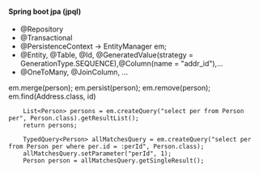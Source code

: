 ﻿

#### Spring boot jpa (jpql)
- @Repository
- @Transactional
- @PersistenceContext -> EntityManager em;
- @Entity, @Table, @Id, @GeneratedValue(strategy = GenerationType.SEQUENCE),@Column(name = "addr_id"),...
- @OneToMany, @JoinColumn, ...

em.merge(person);
em.persist(person);
em.remove(person);
em.find(Address.class, id)

        List<Person> persons = em.createQuery("select per from Person per", Person.class).getResultList();
        return persons;
        
        TypedQuery<Person> allMatchesQuery = em.createQuery("select per from Person per where per.id = :perId", Person.class);
        allMatchesQuery.setParameter("perId", 1);
        Person person = allMatchesQuery.getSingleResult();